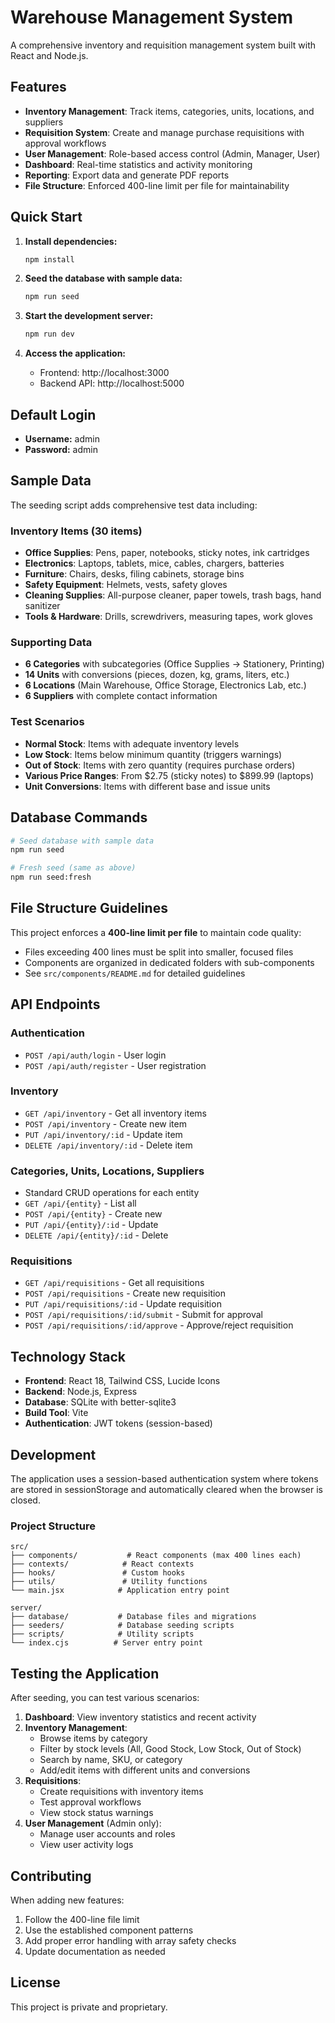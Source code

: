 # Warehouse Management System

A comprehensive inventory and requisition management system built with React and Node.js.

## Features

- **Inventory Management**: Track items, categories, units, locations, and suppliers
- **Requisition System**: Create and manage purchase requisitions with approval workflows
- **User Management**: Role-based access control (Admin, Manager, User)
- **Dashboard**: Real-time statistics and activity monitoring
- **Reporting**: Export data and generate PDF reports
- **File Structure**: Enforced 400-line limit per file for maintainability

## Quick Start

1. **Install dependencies:**
   ```bash
   npm install
   ```

2. **Seed the database with sample data:**
   ```bash
   npm run seed
   ```

3. **Start the development server:**
   ```bash
   npm run dev
   ```

4. **Access the application:**
   - Frontend: http://localhost:3000
   - Backend API: http://localhost:5000

## Default Login

- **Username:** admin
- **Password:** admin

## Sample Data

The seeding script adds comprehensive test data including:

### Inventory Items (30 items)
- **Office Supplies**: Pens, paper, notebooks, sticky notes, ink cartridges
- **Electronics**: Laptops, tablets, mice, cables, chargers, batteries
- **Furniture**: Chairs, desks, filing cabinets, storage bins
- **Safety Equipment**: Helmets, vests, safety gloves
- **Cleaning Supplies**: All-purpose cleaner, paper towels, trash bags, hand sanitizer
- **Tools & Hardware**: Drills, screwdrivers, measuring tapes, work gloves

### Supporting Data
- **6 Categories** with subcategories (Office Supplies → Stationery, Printing)
- **14 Units** with conversions (pieces, dozen, kg, grams, liters, etc.)
- **6 Locations** (Main Warehouse, Office Storage, Electronics Lab, etc.)
- **6 Suppliers** with complete contact information

### Test Scenarios
- **Normal Stock**: Items with adequate inventory levels
- **Low Stock**: Items below minimum quantity (triggers warnings)
- **Out of Stock**: Items with zero quantity (requires purchase orders)
- **Various Price Ranges**: From $2.75 (sticky notes) to $899.99 (laptops)
- **Unit Conversions**: Items with different base and issue units

## Database Commands

```bash
# Seed database with sample data
npm run seed

# Fresh seed (same as above)
npm run seed:fresh
```

## File Structure Guidelines

This project enforces a **400-line limit per file** to maintain code quality:

- Files exceeding 400 lines must be split into smaller, focused files
- Components are organized in dedicated folders with sub-components
- See `src/components/README.md` for detailed guidelines

## API Endpoints

### Authentication
- `POST /api/auth/login` - User login
- `POST /api/auth/register` - User registration

### Inventory
- `GET /api/inventory` - Get all inventory items
- `POST /api/inventory` - Create new item
- `PUT /api/inventory/:id` - Update item
- `DELETE /api/inventory/:id` - Delete item

### Categories, Units, Locations, Suppliers
- Standard CRUD operations for each entity
- `GET /api/{entity}` - List all
- `POST /api/{entity}` - Create new
- `PUT /api/{entity}/:id` - Update
- `DELETE /api/{entity}/:id` - Delete

### Requisitions
- `GET /api/requisitions` - Get all requisitions
- `POST /api/requisitions` - Create new requisition
- `PUT /api/requisitions/:id` - Update requisition
- `POST /api/requisitions/:id/submit` - Submit for approval
- `POST /api/requisitions/:id/approve` - Approve/reject requisition

## Technology Stack

- **Frontend**: React 18, Tailwind CSS, Lucide Icons
- **Backend**: Node.js, Express
- **Database**: SQLite with better-sqlite3
- **Build Tool**: Vite
- **Authentication**: JWT tokens (session-based)

## Development

The application uses a session-based authentication system where tokens are stored in sessionStorage and automatically cleared when the browser is closed.

### Project Structure
```
src/
├── components/           # React components (max 400 lines each)
├── contexts/            # React contexts
├── hooks/               # Custom hooks
├── utils/               # Utility functions
└── main.jsx            # Application entry point

server/
├── database/           # Database files and migrations
├── seeders/            # Database seeding scripts
├── scripts/            # Utility scripts
└── index.cjs          # Server entry point
```

## Testing the Application

After seeding, you can test various scenarios:

1. **Dashboard**: View inventory statistics and recent activity
2. **Inventory Management**: 
   - Browse items by category
   - Filter by stock levels (All, Good Stock, Low Stock, Out of Stock)
   - Search by name, SKU, or category
   - Add/edit items with different units and conversions
3. **Requisitions**:
   - Create requisitions with inventory items
   - Test approval workflows
   - View stock status warnings
4. **User Management** (Admin only):
   - Manage user accounts and roles
   - View user activity logs

## Contributing

When adding new features:
1. Follow the 400-line file limit
2. Use the established component patterns
3. Add proper error handling with array safety checks
4. Update documentation as needed

## License

This project is private and proprietary.